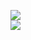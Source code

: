 [![](https://img.shields.io/badge/Made%20With-Github%20Spray-lightgrey.svg?style=for-the-badge&logo=github)](https://github.com/Annihil/github-spray#21019)  
[![](https://i.imgur.com/2DrTn0Z.gif)](https://github.com/Annihil/github-spray)